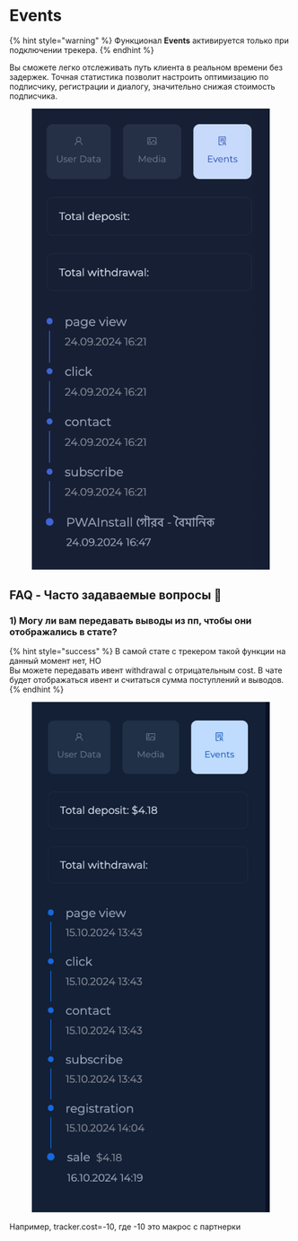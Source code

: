 # Events

{% hint style="warning" %}
Функционал **Events** активируется только при подключении трекера.
{% endhint %}

Вы сможете легко отслеживать путь клиента в реальном времени без задержек. Точная статистика позволит настроить оптимизацию по подписчику, регистрации и диалогу, значительно снижая стоимость подписчика.

<figure><img src="../../../.gitbook/assets/CleanShot 2024-09-24 at 16.50.38@2x.png" alt=""><figcaption></figcaption></figure>



## FAQ - Часто задаваемые вопросы 📍



### 1) Могу ли вам передавать выводы из пп, чтобы они отображались в стате?

{% hint style="success" %}
В самой стате с трекером такой функции на данный момент нет, НО \
Вы можете передавать ивент withdrawal с отрицательным cost. В чате будет отображаться ивент и считаться сумма поступлений и выводов.
{% endhint %}

<figure><img src="../../../.gitbook/assets/image (294).png" alt=""><figcaption></figcaption></figure>

Например, tracker.cost=-10, где -10 это макрос с партнерки
